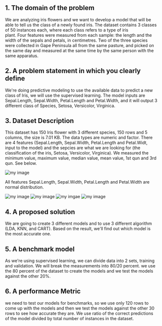 
## 1. The domain of the problem
We are analyzing iris flowers and we want to develop a model that will be able to tell us the class of a newly found iris. The dataset contains 3 classes of 50 instances each, where each class refers to a type of iris plant. Four features were measured from each sample: the length and the width of the sepals and petals, in centimetres. Two of the three species were collected in Gape Peninsula all from the same pasture, and picked on the same day and measured at the same time by the same person with the same apparatus. 
## 2. A problem statement in which you clearly define
We're doing predictive modeling to use the available data to predict a new class of Iris, we will use the supervised learning. The model inputs are Sepal.Length, Sepal.Width, Petal.Length and Petal.Width, and it will output 3 different class of Species, Setosa, Versicolor, Virginica.
## 3. Dataset Description
This dataset has 150 Iris flower with 3 different species, 150 rows and 5 columns, the size is 7.01 KB. The data types are numeric and factor. There are 4 features (Sepal.Length, Sepal.Width, Petal.Length and Petal.Widt, input to the model) and the sepcies are what we are looking for (the classification of the iris, Setosa, Versicolor, Virginica). We measured the minimum value, maximum value, median value, mean value, 1st qun and 3rd qun. See below. 

![my image](https://github.com/lssnadia/UCLA_CSX_450_2/blob/master/Screen%20Shot%202018-01-26%20at%2010.10.38%20PM.png)

All features Sepal.Length, Sepal.Width, Petal.Length and Petal.Width are normal distribution.

![my image](https://github.com/lssnadia/UCLA_CSX_450_2/blob/master/Screen%20Shot%202018-01-26%20at%2010.48.59%20PM.png)
![my image](https://github.com/lssnadia/UCLA_CSX_450_2/blob/master/Screen%20Shot%202018-01-26%20at%2010.49.25%20PM.png)
![my imgae](https://github.com/lssnadia/UCLA_CSX_450_2/blob/master/Screen%20Shot%202018-01-26%20at%2010.49.38%20PM.png)
![my image](https://github.com/lssnadia/UCLA_CSX_450_2/blob/master/Screen%20Shot%202018-01-26%20at%2010.50.14%20PM.png)

## 4. A proposed solution
We are going to create 3 different models and to use 3 different algorithm (LDA, KNN, and CART). Based on the result, we'll find out which model is the most accurate one. 
## 5. A benchmark model
As we're using supervised learning, we can divide data into 2 sets, training and validation. We will break the measurements into 80/20 percent. we use the 80 percent of the dataset to create the models and we test the models against the other 20%. 
## 6. A performance Metric
we need to test our models for benchmarks, so we use only 120 rows to come up with the models and then we test the models against the other 30 rows to see how accurate they are. We use ratio of the correct predictions of the model divided by total number of instances in the dataset.
